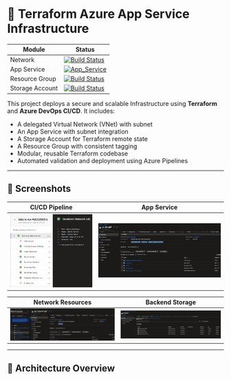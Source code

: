 # 🚀 Terraform Azure App Service Infrastructure

| Module          | Status |
|------------------|--------|
| Network          | [![Build Status](https://dev.azure.com/AbfVentures/Website01/_apis/build/status%2FNetwork?branchName=main)](https://dev.azure.com/AbfVentures/Website01/_build/latest?definitionId=5&branchName=main) |
| App Service      | [![App_Service](https://dev.azure.com/AbfVentures/Website01/_apis/build/status/App_Service?branchName=main)](https://dev.azure.com/AbfVentures/Website01/_build/latest?definitionId=6&branchName=main)|
| Resource Group   | [![Build Status](https://dev.azure.com/AbfVentures/Website01/_apis/build/status%2FApp_Service?branchName=main)](https://dev.azure.com/AbfVentures/Website01/_build/latest?definitionId=6&branchName=main) |
| Storage Account  |[![Build Status](https://dev.azure.com/AbfVentures/Website01/_apis/build/status%2FStorage_Account?branchName=main)](https://dev.azure.com/AbfVentures/Website01/_build/latest?definitionId=7&branchName=main) |

This project deploys a secure and scalable Infrastructure using **Terraform** and **Azure DevOps CI/CD**. It includes:

- A delegated Virtual Network (VNet) with subnet
- An App Service with subnet integration
- A Storage Account for Terraform remote state
- A Resource Group with consistent tagging
- Modular, reusable Terraform codebase
- Automated validation and deployment using Azure Pipelines

---

## 📸 Screenshots

| CI/CD Pipeline | App Service |
|----------------|-------------|
| ![pipeline](images/pipeline.PNG) | ![azure](images/appservice.PNG) |

| Network Resources | Backend Storage |
|-------------------|-----------------|
| ![network](images/networkresources.PNG) | ![backend](images/backend.PNG) |


---

## 🧱 Architecture Overview


